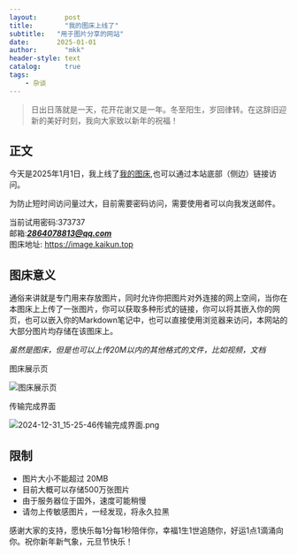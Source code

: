 ```yaml
---
layout:       post
title:        "我的图床上线了"
subtitle:   "用于图片分享的网站"
date:       2025-01-01 
author:       "mkk"
header-style: text
catalog:      true
tags:
    - 杂谈
---
```



> 日出日落就是一天，花开花谢又是一年。冬至阳生，岁回律转。在这辞旧迎新的美好时刻，我向大家致以新年的祝福！


## 正文

今天是2025年1月1日，我上线了[我的图床](https://image.kaikun.top/),也可以通过本站底部（侧边）链接访问。

为防止短时间访问量过大，目前需要密码访问，需要使用者可以向我发送邮件。

当前试用密码:373737  
邮箱:***2864078813@qq.com***  
图床地址: <https://image.kaikun.top>

## 图床意义

通俗来讲就是专门用来存放图片，同时允许你把图片对外连接的网上空间，当你在本图床上上传了一张图片，你可以获取多种形式的链接，你可以将其嵌入你的网页，也可以嵌入你的Markdown笔记中，也可以直接使用浏览器来访问，本网站的大部分图片均存储在该图床上。

*虽然是图床，但是也可以上传20M以内的其他格式的文件，比如视频，文档*

图床展示页

![图床展示页](https://image.kaikun.top/file/1735629807792_2024-12-31_15-22-18图床展示页.png)

传输完成界面

![2024-12-31_15-25-46传输完成界面.png](https://image.kaikun.top/file/1735629983982_2024-12-31_15-25-46传输完成界面.png)

## 限制

- 图片大小不能超过 20MB
- 目前大概可以存储500万张图片
- 由于服务器位于国外，速度可能稍慢
- 请勿上传敏感图片，一经发现，将永久拉黑

感谢大家的支持，愿快乐每1分每1秒陪伴你，幸福1生1世追随你，好运1点1滴涌向你。祝你新年新气象，元旦节快乐！
